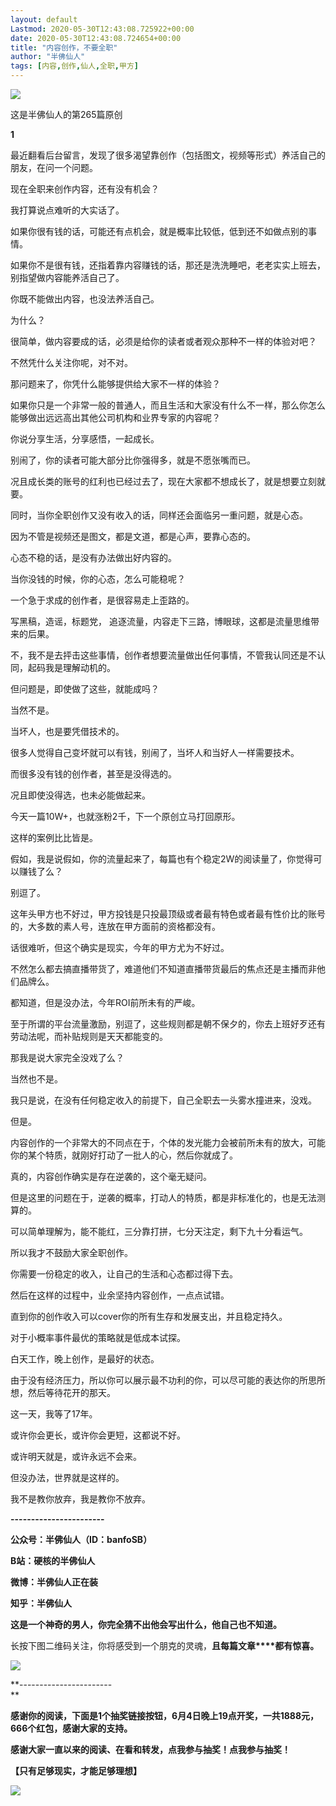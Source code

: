 ```yaml
---
layout: default
Lastmod: 2020-05-30T12:43:08.725922+00:00
date: 2020-05-30T12:43:08.724654+00:00
title: "内容创作，不要全职"
author: "半佛仙人"
tags: [内容,创作,仙人,全职,甲方]
---
```


![](https://images.weserv.nl/?url=https%3A//mmbiz.qpic.cn/mmbiz_jpg/3Xbx2HV4F3ecFGYUria8iaxhudsOWHmiafiaNTnvTRRu6bTBW9LVIjlica169jia07tL5R4sROftqdynYCzBzvFEWhOw/640%3Fwx_fmt%3Djpeg)

这是半佛仙人的第265篇原创

**1**

最近翻看后台留言，发现了很多渴望靠创作（包括图文，视频等形式）养活自己的朋友，在问一个问题。

现在全职来创作内容，还有没有机会？

我打算说点难听的大实话了。

如果你很有钱的话，可能还有点机会，就是概率比较低，低到还不如做点别的事情。

如果你不是很有钱，还指着靠内容赚钱的话，那还是洗洗睡吧，老老实实上班去，别指望做内容能养活自己了。

你既不能做出内容，也没法养活自己。

为什么？

很简单，做内容要成的话，必须是给你的读者或者观众那种不一样的体验对吧？

不然凭什么关注你呢，对不对。

那问题来了，你凭什么能够提供给大家不一样的体验？

如果你只是一个非常一般的普通人，而且生活和大家没有什么不一样，那么你怎么能够做出远远高出其他公司机构和业界专家的内容呢？

你说分享生活，分享感悟，一起成长。

别闹了，你的读者可能大部分比你强得多，就是不愿张嘴而已。

况且成长类的账号的红利也已经过去了，现在大家都不想成长了，就是想要立刻就要。

同时，当你全职创作又没有收入的话，同样还会面临另一重问题，就是心态。

因为不管是视频还是图文，都是文道，都是心声，要靠心态的。

心态不稳的话，是没有办法做出好内容的。

当你没钱的时候，你的心态，怎么可能稳呢？

一个急于求成的创作者，是很容易走上歪路的。

写黑稿，造谣，标题党， 追逐流量，内容走下三路，博眼球，这都是流量思维带来的后果。

不，我不是去抨击这些事情，创作者想要流量做出任何事情，不管我认同还是不认同，起码我是理解动机的。

但问题是，即使做了这些，就能成吗？

当然不是。

当坏人，也是要凭借技术的。

很多人觉得自己变坏就可以有钱，别闹了，当坏人和当好人一样需要技术。

而很多没有钱的创作者，甚至是没得选的。

况且即使没得选，也未必能做起来。

今天一篇10W+，也就涨粉2千，下一个原创立马打回原形。

这样的案例比比皆是。

假如，我是说假如，你的流量起来了，每篇也有个稳定2W的阅读量了，你觉得可以赚钱了么？

别逗了。

这年头甲方也不好过，甲方投钱是只投最顶级或者最有特色或者最有性价比的账号的，大多数的素人号，连放在甲方面前的资格都没有。

话很难听，但这个确实是现实，今年的甲方尤为不好过。

不然怎么都去搞直播带货了，难道他们不知道直播带货最后的焦点还是主播而非他们品牌么。

都知道，但是没办法，今年ROI前所未有的严峻。

至于所谓的平台流量激励，别逗了，这些规则都是朝不保夕的，你去上班好歹还有劳动法呢，而补贴规则是天天都能变的。

那我是说大家完全没戏了么？

当然也不是。

我只是说，在没有任何稳定收入的前提下，自己全职去一头雾水撞进来，没戏。

但是。

内容创作的一个非常大的不同点在于，个体的发光能力会被前所未有的放大，可能你的某个特质，就刚好打动了一批人的心，然后你就成了。

真的，内容创作确实是存在逆袭的，这个毫无疑问。

但是这里的问题在于，逆袭的概率，打动人的特质，都是非标准化的，也是无法测算的。

可以简单理解为，能不能红，三分靠打拼，七分天注定，剩下九十分看运气。

所以我才不鼓励大家全职创作。

你需要一份稳定的收入，让自己的生活和心态都过得下去。

然后在这样的过程中，业余坚持内容创作，一点点试错。

直到你的创作收入可以cover你的所有生存和发展支出，并且稳定持久。

对于小概率事件最优的策略就是低成本试探。

白天工作，晚上创作，是最好的状态。

由于没有经济压力，所以你可以展示最不功利的你，可以尽可能的表达你的所思所想，然后等待花开的那天。

这一天，我等了17年。

或许你会更长，或许你会更短，这都说不好。

或许明天就是，或许永远不会来。

但没办法，世界就是这样的。 

我不是教你放弃，我是教你不放弃。

**\-----------------------**

**公众号：半佛仙人（ID：banfoSB）**

**B站：硬核的半佛仙人**

**微博：半佛仙人正在装**

**知乎：半佛仙人**

**这是一个神奇的男人，你完全猜不出他会写出什么，他自己也不知道。**

长按下图二维码关注，你将感受到一个朋克的灵魂，**且每篇文章****都有惊喜。**

![](https://images.weserv.nl/?url=https%3A//mmbiz.qpic.cn/mmbiz_jpg/3Xbx2HV4F3ecFGYUria8iaxhudsOWHmiafia2HunxWrbGJLfkhen2udKoRXfLzYIoJtia7jXM2kvZYIgp6XKL9BX9ibQ/640%3Fwx_fmt%3Djpeg)

**\-----------------------  
**

**感谢你的阅读，下面是1个抽奖链接按钮，6月4日晚上19点开奖，一共1888元，666个红包，感谢大家的支持。**

**感谢大家一直以来的阅读、在看和转发，点我参与抽奖！点我参与抽奖！**

**【只有足够现实，才能足够理想】**

![](https://images.weserv.nl/?url=https%3A//mmbiz.qpic.cn/mmbiz_png/3Xbx2HV4F3ecFGYUria8iaxhudsOWHmiafiaV7590HrAPORb5hHrVB5eib1pW1ACREbEiayvicREQ0OrYwxib0gEOAKyng/640%3Fwx_fmt%3Dpng)

